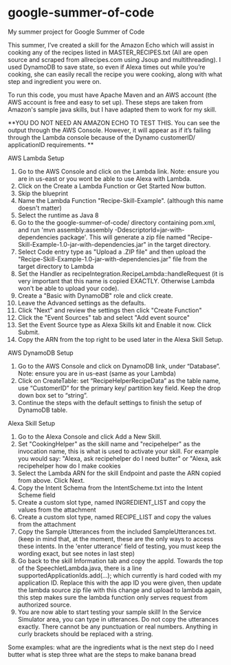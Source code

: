 # google-summer-of-code
My summer project for Google Summer of Code

This summer, I’ve created a skill for the Amazon Echo which will assist in cooking any of the recipes listed in MASTER_RECIPES.txt (All are open source and scraped from allrecipes.com using Jsoup and multithreading). I used DynamoDB to save state, so even if Alexa times out while you’re cooking, she can easily recall the recipe you were cooking, along with what step and ingredient you were on. 

To run this code, you must have Apache Maven and an AWS account (the AWS account is free and easy to set up). These steps are taken from Amazon's sample java skills, but I have adapted them to work for my skill.

**YOU DO NOT NEED AN AMAZON ECHO TO TEST THIS. You can see the output through the AWS Console. However, it will appear as if it’s failing through the Lambda console because of the Dynamo customerID/ applicationID requirements. **

AWS Lambda Setup

1. Go to the AWS Console and click on the Lambda link. Note: ensure you are in us-east or you wont be able to use Alexa with Lambda.
2. Click on the Create a Lambda Function or Get Started Now button.
3. Skip the blueprint
4. Name the Lambda Function "Recipe-Skill-Example". (although this name doesn't matter)
5. Select the runtime as Java 8
6. Go to the the google-summer-of-code/ directory containing pom.xml, and run 'mvn assembly:assembly -DdescriptorId=jar-with-dependencies package'. This will generate a zip file named "Recipe-Skill-Example-1.0-jar-with-dependencies.jar" in the target directory.
7. Select Code entry type as "Upload a .ZIP file" and then upload the "Recipe-Skill-Example-1.0-jar-with-dependencies.jar" file from the target directory to Lambda
8. Set the Handler as recipeIntegration.RecipeLambda::handleRequest (it is very important that this name is copied EXACTLY. Otherwise Lambda won't be able to upload your code).
9. Create a "Basic with DynamoDB" role and click create.
10. Leave the Advanced settings as the defaults.
11. Click "Next" and review the settings then click "Create Function"
12. Click the "Event Sources" tab and select "Add event source"
13. Set the Event Source type as Alexa Skills kit and Enable it now. Click Submit.
14. Copy the ARN from the top right to be used later in the Alexa Skill Setup.


AWS DynamoDB Setup
1. Go to the AWS Console and click on DynamoDB link, under “Database”. Note: ensure you are in us-east (same as your Lambda)
2. Click on CreateTable: set “RecipeHelperRecipeData” as the table name, use “CustomerID” for the primary key/ partition key field. Keep the drop down box set to  “string”.
3. Continue the steps with the default settings to finish the setup of DynamoDB table.

Alexa Skill Setup

1. Go to the Alexa Console and click Add a New Skill.
2. Set "CookingHelper" as the skill name and "recipehelper" as the invocation name, this is what is used to activate your skill. For example you would say: "Alexa, ask recipehelper do I need butter" or "Alexa, ask recipehelper how do I make cookies
3. Select the Lambda ARN for the skill Endpoint and paste the ARN copied from above. Click Next.
4. Copy the Intent Schema from the IntentScheme.txt into the Intent Scheme field
5. Create a custom slot type, named INGREDIENT_LIST and copy the values from the attachment
6. Create a custom slot type, named RECIPE_LIST and copy the values from the attachment
7. Copy the Sample Utterances from the included SampleUtterances.txt. (keep in mind that, at the moment, these are the only ways to access these intents. In the 'enter utterance' field of testing, you must keep the wording exact, but see notes in last step)
8. Go back to the skill Information tab and copy the appId. Towards the top of the SpeechletLambda.java, there is a line supportedApplicationIds.add(...); which currently is hard coded with my application ID. Replace this with the app ID you were given, then update the lambda source zip file with this change and upload to lambda again, this step makes sure the lambda function only serves request from authorized source.
9. You are now able to start testing your sample skill! In the Service Simulator area, you can type in utterances. Do not copy the utterances exactly. There cannot be any punctuation or real numbers. Anything in curly brackets should be replaced with a string.

Some examples: 
        what are the ingredients
	what is the next step
        do I need butter
        what is step three
        what are the steps to make banana bread
        


